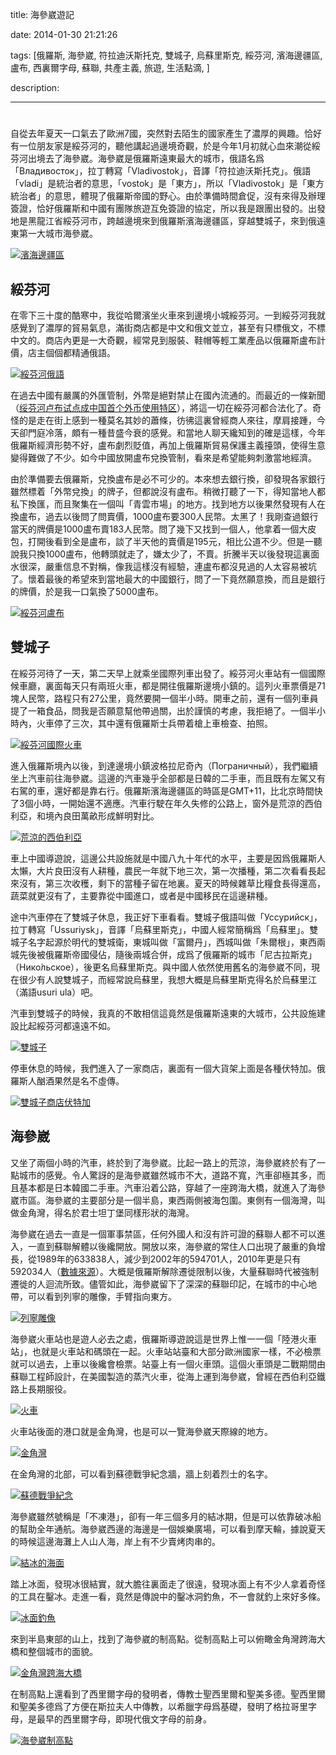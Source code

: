 title: 海參崴遊記

date: 2014-01-30 21:21:26

tags: [俄羅斯, 海參崴, 符拉迪沃斯托克, 雙城子, 烏蘇里斯克, 綏芬河, 濱海邊疆區, 盧布, 西裏爾字母, 蘇聯, 共產主義, 旅遊, 生活點滴, ]

description: 

---
# 

自從去年夏天一口氣去了歐洲7國，突然對去陌生的國家產生了濃厚的興趣。恰好有一位朋友家是綏芬河的，聽他講起過邊境奇觀，於是今年1月初就心血來潮從綏芬河出境去了海參崴。海參崴是俄羅斯遠東最大的城市，俄語名爲「Владивосток」，拉丁轉寫「Vladivostok」，音譯「符拉迪沃斯托克」。俄語「vladi」是統治者的意思，「vostok」是「東方」，所以「Vladivostok」是「東方統治者」的意思，體現了俄羅斯帝國的野心。由於準備時間倉促，沒有來得及辦理簽證，恰好俄羅斯和中國有團隊旅遊互免簽證的協定，所以我是跟團出發的。出發地是黑龍江省綏芬河市，跨越邊境來到俄羅斯濱海邊疆區，穿越雙城子，來到俄遠東第一大城市海參崴。

[![濱海邊疆區](https://www.byvoid.com/upload/blog/vladivostok/map.png)](https://www.byvoid.com/upload/blog/vladivostok/map.png)

## 綏芬河

在零下三十度的酷寒中，我從哈爾濱坐火車來到邊境小城綏芬河。一到綏芬河我就感覺到了濃厚的貿易氣息，滿街商店都是中文和俄文並立，甚至有只標俄文，不標中文的。商店內更是一大奇觀，經常見到服裝、鞋帽等輕工業產品以俄羅斯盧布計價，店主個個都精通俄語。

[![綏芬河俄語](https://www.byvoid.com/upload/blog/vladivostok/thumb/suifenhe-russian.jpg)](https://www.byvoid.com/upload/blog/vladivostok/suifenhe-russian.jpg)

在過去中國有嚴厲的外匯管制，外幣是絕對禁止在國內流通的。而最近的一條新聞（[绥芬河卢布试点成中国首个外币使用特区](http://finance.qq.com/zt2013/focus/suifenhe.htm)），將這一切在綏芬河都合法化了。奇怪的是走在街上感到一種莫名其妙的蕭條，彷彿這裏曾經商人來往，摩肩接踵，今天卻門庭冷落，頗有一種昔盛今衰的感覺。和當地人聊天纔知到的確是這樣，今年俄羅斯經濟形勢不好，盧布劇烈貶值，再加上俄羅斯貿易保護主義擡頭，使得生意變得難做了不少。如今中國放開盧布兌換管制，看來是希望能夠刺激當地經濟。

由於準備要去俄羅斯，兌換盧布是必不可少的。本來想去銀行換，卻發現各家銀行雖然標着「外幣兌換」的牌子，但都說沒有盧布。稍微打聽了一下，得知當地人都私下換匯，而且聚集在一個叫「青雲市場」的地方。找到地方以後果然發現有人在換盧布，過去以後問了問賣價，1000盧布要300人民幣。太黑了！我剛查過銀行當天的牌價是1000盧布賣183人民幣。問了幾下又找到一個人，他拿着一個大皮包，打開後看到全是盧布，談了半天他的賣價是195元，相比公道不少。但是一聽說我只換1000盧布，他轉頭就走了，嫌太少了，不賣。折騰半天以後發現這裏面水很深，嚴重信息不對稱，像我這樣沒有經驗，連盧布都沒見過的人太容易被坑了。懷着最後的希望來到當地最大的中國銀行，問了一下竟然願意換，而且是銀行的牌價，於是我一口氣換了5000盧布。

[![綏芬河盧布](https://www.byvoid.com/upload/blog/vladivostok/thumb/suifenhe-ruble.jpg)](https://www.byvoid.com/upload/blog/vladivostok/suifenhe-ruble.jpg)

## 雙城子

在綏芬河待了一天，第二天早上就乘坐國際列車出發了。綏芬河火車站有一個國際候車廳，裏面每天只有兩班火車，都是開往俄羅斯邊境小鎮的。這列火車票價是71塊人民幣，路程只有27公里，竟然要開一個半小時。開車之前，還有一個列車員提了一箱食品，問我是否願意幫他帶過關，出於謹慎的考慮，我拒絕了。一個半小時內，火車停了三次，其中還有俄羅斯士兵帶着槍上車檢查、拍照。

[![綏芬河國際火車](https://www.byvoid.com/upload/blog/vladivostok/thumb/suifenhe-train.jpg)](https://www.byvoid.com/upload/blog/vladivostok/suifenhe-train.jpg)

進入俄羅斯境內以後，到達邊境小鎮波格拉尼奇內（Пограничный），我們繼續坐上汽車前往海參崴。這邊的汽車幾乎全部都是日韓的二手車，而且既有左駕又有右駕的車，還好都是靠右行。俄羅斯濱海邊疆區的時區是GMT+11，比北京時間快了3個小時，一開始還不適應。汽車行駛在年久失修的公路上，窗外是荒涼的西伯利亞，和境內良田萬畝形成鮮明對比。

[![荒涼的西伯利亞](https://www.byvoid.com/upload/blog/vladivostok/thumb/siberia.jpg)](https://www.byvoid.com/upload/blog/vladivostok/siberia.jpg)

車上中國導遊說，這邊公共設施就是中國八九十年代的水平，主要是因爲俄羅斯人太懶，大片良田沒有人耕種，農民一年就下地三次，第一次播種，第二次看看長起來沒有，第三次收穫，剩下的當種子留在地裏。夏天的時候雜草比糧食長得還高，蔬菜就更沒有了，主要靠從中國進口，或者是中國移民在這邊耕種。

途中汽車停在了雙城子休息，我正好下車看看。雙城子俄語叫做「Уссурийск」，拉丁轉寫「Ussuriysk」，音譯「烏蘇里斯克」，中國人經常簡稱爲「烏蘇里」。雙城子名字起源於明代的雙城衛，東城叫做「富爾丹」，西城叫做「朱爾根」，東西兩城先後被俄羅斯帝國侵佔，隨後兩城合併，成爲了俄羅斯的城市「尼古拉斯克」（Нико́льское），後更名烏蘇里斯克。與中國人依然使用舊名的海參崴不同，現在很少有人說雙城子，而經常說烏蘇里，我想大概是烏蘇里斯克得名於烏蘇里江（滿語usuri ula）吧。

汽車到雙城子的時候，我真的不敢相信這竟然是俄羅斯遠東的大城市，公共設施建設比起綏芬河都遠遠不如。

[![雙城子](https://www.byvoid.com/upload/blog/vladivostok/thumb/ussuriysk.jpg)](https://www.byvoid.com/upload/blog/vladivostok/ussuriysk.jpg)

停車休息的時候，我們進入了一家商店，裏面有一個大貨架上面是各種伏特加。俄羅斯人酗酒果然是名不虛傳。

[![雙城子商店伏特加](https://www.byvoid.com/upload/blog/vladivostok/thumb/ussuriysk-balzam.jpg)](https://www.byvoid.com/upload/blog/vladivostok/ussuriysk-balzam.jpg)

## 海參崴

又坐了兩個小時的汽車，終於到了海參崴。比起一路上的荒涼，海參崴終於有了一點城市的感覺。令人驚訝的是海參崴雖然城市不大，道路不寬，汽車卻極其多，而且基本都是日本韓國二手車。汽車沿着公路，穿越了一座跨海大橋，就進入了海參崴市區。海參崴的主要部分是一個半島，東西兩側被海包圍。東側有一個海灣，叫做金角灣，得名於君士坦丁堡同樣形狀的海灣。

海參崴在過去一直是一個軍事禁區，任何外國人和沒有許可證的蘇聯人都不可以進入，一直到蘇聯解體以後纔開放。開放以來，海參崴的常住人口出現了嚴重的負增長，從1989年的633838人，減少到2002年的594701人，2010年更是只有592034人（[數據來源](https://en.wikipedia.org/wiki/Vladivostok#Demographics)）。大概是俄羅斯解除遷徙限制以後，大量蘇聯時代被強制遷徙的人迴流所致。儘管如此，海參崴留下了深深的蘇聯印記，在城市的中心地帶，可以看到列寧的雕像，手臂指向東方。

[![列寧雕像](https://www.byvoid.com/upload/blog/vladivostok/thumb/lenin.jpg)](https://www.byvoid.com/upload/blog/vladivostok/lenin.jpg)

海參崴火車站也是遊人必去之處，俄羅斯導遊說這是世界上惟一一個「陸港火車站」，也就是火車站和碼頭在一起。火車站站臺和大部分歐洲國家一樣，不必檢票就可以過去，上車以後纔會檢票。站臺上有一個火車頭。這個火車頭是二戰期間由蘇聯工程師設計，在美國製造的蒸汽火車，從海上運到海參崴，曾經在西伯利亞鐵路上長期服役。

[![火車](https://www.byvoid.com/upload/blog/vladivostok/thumb/train.jpg)](https://www.byvoid.com/upload/blog/vladivostok/train.jpg)

火車站後面的港口就是金角灣，也是可以一覽海參崴天際線的地方。

[![金角灣](https://www.byvoid.com/upload/blog/vladivostok/thumb/golden-horn-bay.jpg)](https://www.byvoid.com/upload/blog/vladivostok/golden-horn-bay.jpg)

在金角灣的北部，可以看到蘇德戰爭紀念牆，牆上刻着烈士的名字。

[![蘇德戰爭紀念](https://www.byvoid.com/upload/blog/vladivostok/thumb/ussr.jpg)](https://www.byvoid.com/upload/blog/vladivostok/ussr.jpg)

海參崴雖然號稱是「不凍港」，卻有一年三個多月的結冰期，但是可以依靠破冰船的幫助全年通航。海參崴西邊的海邊是一個娛樂廣場，可以看到摩天輪，據說夏天的時候這邊海灘上人山人海，岸上有不少賣烤肉串的。

[![結冰的海面](https://www.byvoid.com/upload/blog/vladivostok/thumb/frozen-sea.jpg)](https://www.byvoid.com/upload/blog/vladivostok/frozen-sea.jpg)

踏上冰面，發現冰很結實，就大膽往裏面走了很遠，發現冰面上有不少人拿着奇怪的工具在鑿冰。走進一看，竟然是傳說中的鑿冰洞釣魚，不一會就釣上來好多條。

[![冰面釣魚](https://www.byvoid.com/upload/blog/vladivostok/thumb/fishing.jpg)](https://www.byvoid.com/upload/blog/vladivostok/fishing.jpg)

來到半島東部的山上，找到了海參崴的制高點。從制高點上可以俯瞰金角灣跨海大橋和整個城市的面貌。

[![金角灣跨海大橋](https://www.byvoid.com/upload/blog/vladivostok/thumb/bridge.jpg)](https://www.byvoid.com/upload/blog/vladivostok/bridge.jpg)

在制高點上還看到了西里爾字母的發明者，傳教士聖西里爾和聖美多德。聖西里爾和聖美多德爲了方便在斯拉夫人中傳教，以希臘字母爲基礎，發明了格拉哥里字母，是最早的西里爾字母，即現代俄文字母的前身。

[![海參崴制高點](https://www.byvoid.com/upload/blog/vladivostok/thumb/top.jpg)](https://www.byvoid.com/upload/blog/vladivostok/top.jpg)

